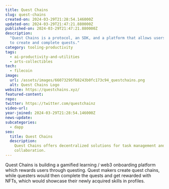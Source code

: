 ```yaml
---
title: Quest Chains
slug: quest-chains
created-on: 2024-03-29T21:28:54.146000Z
updated-on: 2024-03-29T21:47:21.880000Z
published-on: 2024-03-29T21:47:21.880000Z
description:
  "Quest Chains is a protocol, an SDK, and a platform that allows users
  to create and complete quests."
category: tooling-productivity
tags:
  - ai-productivity-and-utilities
  - arts-collectibles
tech:
  - filecoin
image:
  url: /assets/images/66073295f68243b0fc173c94_questchains.png
  alt: Quest Chains Logo
website: https://questchains.xyz/
featured-content:
repo:
twitter: https://twitter.com/questchainz
video-url:
year-joined: 2024-03-29T21:28:54.146000Z
news-update:
subcategories:
  - dapp
seo:
  title: Quest Chains
  description:
    Quest Chains offers decentralized solutions for task management and
    collaboration.
---
```


Quest Chains is building a gamified learning / web3 onboarding platform which rewards users through questing. Quest makers create quest chains, while questers would then complete the quests and get rewarded with NFTs, which would showcase their newly acquired skills in profiles.
